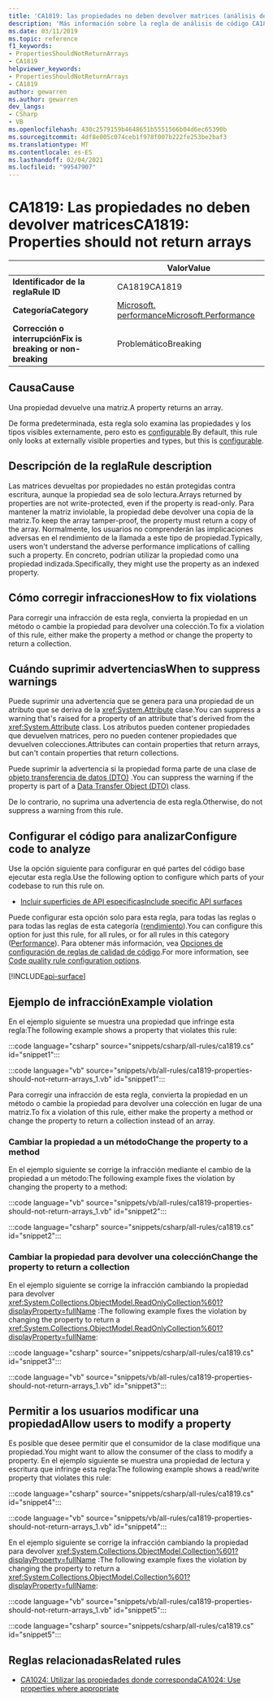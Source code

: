 ```yaml
---
title: 'CA1819: las propiedades no deben devolver matrices (análisis de código)'
description: 'Más información sobre la regla de análisis de código CA1819: las propiedades no deberían devolver matrices'
ms.date: 03/11/2019
ms.topic: reference
f1_keywords:
- PropertiesShouldNotReturnArrays
- CA1819
helpviewer_keywords:
- PropertiesShouldNotReturnArrays
- CA1819
author: gewarren
ms.author: gewarren
dev_langs:
- CSharp
- VB
ms.openlocfilehash: 430c2579159b4648651b5551566b04d6ec65390b
ms.sourcegitcommit: 4df8e005c074ceb1f978f007b222fe253be2baf3
ms.translationtype: MT
ms.contentlocale: es-ES
ms.lasthandoff: 02/04/2021
ms.locfileid: "99547907"
---
```

# <a name="ca1819-properties-should-not-return-arrays"></a><span data-ttu-id="ea3f2-103">CA1819: Las propiedades no deben devolver matrices</span><span class="sxs-lookup"><span data-stu-id="ea3f2-103">CA1819: Properties should not return arrays</span></span>

| | <span data-ttu-id="ea3f2-104">Valor</span><span class="sxs-lookup"><span data-stu-id="ea3f2-104">Value</span></span> |
|-|-|
| <span data-ttu-id="ea3f2-105">**Identificador de la regla**</span><span class="sxs-lookup"><span data-stu-id="ea3f2-105">**Rule ID**</span></span> |<span data-ttu-id="ea3f2-106">CA1819</span><span class="sxs-lookup"><span data-stu-id="ea3f2-106">CA1819</span></span>|
| <span data-ttu-id="ea3f2-107">**Categoría**</span><span class="sxs-lookup"><span data-stu-id="ea3f2-107">**Category**</span></span> |[<span data-ttu-id="ea3f2-108">Microsoft. performance</span><span class="sxs-lookup"><span data-stu-id="ea3f2-108">Microsoft.Performance</span></span>](performance-warnings.md)|
| <span data-ttu-id="ea3f2-109">**Corrección o interrupción**</span><span class="sxs-lookup"><span data-stu-id="ea3f2-109">**Fix is breaking or non-breaking**</span></span> |<span data-ttu-id="ea3f2-110">Problemático</span><span class="sxs-lookup"><span data-stu-id="ea3f2-110">Breaking</span></span>|

## <a name="cause"></a><span data-ttu-id="ea3f2-111">Causa</span><span class="sxs-lookup"><span data-stu-id="ea3f2-111">Cause</span></span>

<span data-ttu-id="ea3f2-112">Una propiedad devuelve una matriz.</span><span class="sxs-lookup"><span data-stu-id="ea3f2-112">A property returns an array.</span></span>

<span data-ttu-id="ea3f2-113">De forma predeterminada, esta regla solo examina las propiedades y los tipos visibles externamente, pero esto es [configurable](#configure-code-to-analyze).</span><span class="sxs-lookup"><span data-stu-id="ea3f2-113">By default, this rule only looks at externally visible properties and types, but this is [configurable](#configure-code-to-analyze).</span></span>

## <a name="rule-description"></a><span data-ttu-id="ea3f2-114">Descripción de la regla</span><span class="sxs-lookup"><span data-stu-id="ea3f2-114">Rule description</span></span>

<span data-ttu-id="ea3f2-115">Las matrices devueltas por propiedades no están protegidas contra escritura, aunque la propiedad sea de solo lectura.</span><span class="sxs-lookup"><span data-stu-id="ea3f2-115">Arrays returned by properties are not write-protected, even if the property is read-only.</span></span> <span data-ttu-id="ea3f2-116">Para mantener la matriz inviolable, la propiedad debe devolver una copia de la matriz.</span><span class="sxs-lookup"><span data-stu-id="ea3f2-116">To keep the array tamper-proof, the property must return a copy of the array.</span></span> <span data-ttu-id="ea3f2-117">Normalmente, los usuarios no comprenderán las implicaciones adversas en el rendimiento de la llamada a este tipo de propiedad.</span><span class="sxs-lookup"><span data-stu-id="ea3f2-117">Typically, users won't understand the adverse performance implications of calling such a property.</span></span> <span data-ttu-id="ea3f2-118">En concreto, podrían utilizar la propiedad como una propiedad indizada.</span><span class="sxs-lookup"><span data-stu-id="ea3f2-118">Specifically, they might use the property as an indexed property.</span></span>

## <a name="how-to-fix-violations"></a><span data-ttu-id="ea3f2-119">Cómo corregir infracciones</span><span class="sxs-lookup"><span data-stu-id="ea3f2-119">How to fix violations</span></span>

<span data-ttu-id="ea3f2-120">Para corregir una infracción de esta regla, convierta la propiedad en un método o cambie la propiedad para devolver una colección.</span><span class="sxs-lookup"><span data-stu-id="ea3f2-120">To fix a violation of this rule, either make the property a method or change the property to return a collection.</span></span>

## <a name="when-to-suppress-warnings"></a><span data-ttu-id="ea3f2-121">Cuándo suprimir advertencias</span><span class="sxs-lookup"><span data-stu-id="ea3f2-121">When to suppress warnings</span></span>

<span data-ttu-id="ea3f2-122">Puede suprimir una advertencia que se genera para una propiedad de un atributo que se deriva de la <xref:System.Attribute> clase.</span><span class="sxs-lookup"><span data-stu-id="ea3f2-122">You can suppress a warning that's raised for a property of an attribute that's derived from the <xref:System.Attribute> class.</span></span> <span data-ttu-id="ea3f2-123">Los atributos pueden contener propiedades que devuelven matrices, pero no pueden contener propiedades que devuelven colecciones.</span><span class="sxs-lookup"><span data-stu-id="ea3f2-123">Attributes can contain properties that return arrays, but can't contain properties that return collections.</span></span>

<span data-ttu-id="ea3f2-124">Puede suprimir la advertencia si la propiedad forma parte de una clase de [objeto transferencia de datos (DTO)](/previous-versions/msp-n-p/ff649585(v=pandp.10)) .</span><span class="sxs-lookup"><span data-stu-id="ea3f2-124">You can suppress the warning if the property is part of a [Data Transfer Object (DTO)](/previous-versions/msp-n-p/ff649585(v=pandp.10)) class.</span></span>

<span data-ttu-id="ea3f2-125">De lo contrario, no suprima una advertencia de esta regla.</span><span class="sxs-lookup"><span data-stu-id="ea3f2-125">Otherwise, do not suppress a warning from this rule.</span></span>

## <a name="configure-code-to-analyze"></a><span data-ttu-id="ea3f2-126">Configurar el código para analizar</span><span class="sxs-lookup"><span data-stu-id="ea3f2-126">Configure code to analyze</span></span>

<span data-ttu-id="ea3f2-127">Use la opción siguiente para configurar en qué partes del código base ejecutar esta regla.</span><span class="sxs-lookup"><span data-stu-id="ea3f2-127">Use the following option to configure which parts of your codebase to run this rule on.</span></span>

- [<span data-ttu-id="ea3f2-128">Incluir superficies de API específicas</span><span class="sxs-lookup"><span data-stu-id="ea3f2-128">Include specific API surfaces</span></span>](#include-specific-api-surfaces)

<span data-ttu-id="ea3f2-129">Puede configurar esta opción solo para esta regla, para todas las reglas o para todas las reglas de esta categoría ([rendimiento](performance-warnings.md)).</span><span class="sxs-lookup"><span data-stu-id="ea3f2-129">You can configure this option for just this rule, for all rules, or for all rules in this category ([Performance](performance-warnings.md)).</span></span> <span data-ttu-id="ea3f2-130">Para obtener más información, vea [Opciones de configuración de reglas de calidad de código](../code-quality-rule-options.md).</span><span class="sxs-lookup"><span data-stu-id="ea3f2-130">For more information, see [Code quality rule configuration options](../code-quality-rule-options.md).</span></span>

[!INCLUDE[api-surface](~/includes/code-analysis/api-surface.md)]

## <a name="example-violation"></a><span data-ttu-id="ea3f2-131">Ejemplo de infracción</span><span class="sxs-lookup"><span data-stu-id="ea3f2-131">Example violation</span></span>

<span data-ttu-id="ea3f2-132">En el ejemplo siguiente se muestra una propiedad que infringe esta regla:</span><span class="sxs-lookup"><span data-stu-id="ea3f2-132">The following example shows a property that violates this rule:</span></span>

:::code language="csharp" source="snippets/csharp/all-rules/ca1819.cs" id="snippet1":::

:::code language="vb" source="snippets/vb/all-rules/ca1819-properties-should-not-return-arrays_1.vb" id="snippet1":::

<span data-ttu-id="ea3f2-133">Para corregir una infracción de esta regla, convierta la propiedad en un método o cambie la propiedad para devolver una colección en lugar de una matriz.</span><span class="sxs-lookup"><span data-stu-id="ea3f2-133">To fix a violation of this rule, either make the property a method or change the property to return a collection instead of an array.</span></span>

### <a name="change-the-property-to-a-method"></a><span data-ttu-id="ea3f2-134">Cambiar la propiedad a un método</span><span class="sxs-lookup"><span data-stu-id="ea3f2-134">Change the property to a method</span></span>

<span data-ttu-id="ea3f2-135">En el ejemplo siguiente se corrige la infracción mediante el cambio de la propiedad a un método:</span><span class="sxs-lookup"><span data-stu-id="ea3f2-135">The following example fixes the violation by changing the property to a method:</span></span>

:::code language="vb" source="snippets/vb/all-rules/ca1819-properties-should-not-return-arrays_1.vb" id="snippet2":::

:::code language="csharp" source="snippets/csharp/all-rules/ca1819.cs" id="snippet2":::

### <a name="change-the-property-to-return-a-collection"></a><span data-ttu-id="ea3f2-136">Cambiar la propiedad para devolver una colección</span><span class="sxs-lookup"><span data-stu-id="ea3f2-136">Change the property to return a collection</span></span>

<span data-ttu-id="ea3f2-137">En el ejemplo siguiente se corrige la infracción cambiando la propiedad para devolver <xref:System.Collections.ObjectModel.ReadOnlyCollection%601?displayProperty=fullName> :</span><span class="sxs-lookup"><span data-stu-id="ea3f2-137">The following example fixes the violation by changing the property to return a <xref:System.Collections.ObjectModel.ReadOnlyCollection%601?displayProperty=fullName>:</span></span>

:::code language="csharp" source="snippets/csharp/all-rules/ca1819.cs" id="snippet3":::

:::code language="vb" source="snippets/vb/all-rules/ca1819-properties-should-not-return-arrays_1.vb" id="snippet3":::

## <a name="allow-users-to-modify-a-property"></a><span data-ttu-id="ea3f2-138">Permitir a los usuarios modificar una propiedad</span><span class="sxs-lookup"><span data-stu-id="ea3f2-138">Allow users to modify a property</span></span>

<span data-ttu-id="ea3f2-139">Es posible que desee permitir que el consumidor de la clase modifique una propiedad.</span><span class="sxs-lookup"><span data-stu-id="ea3f2-139">You might want to allow the consumer of the class to modify a property.</span></span> <span data-ttu-id="ea3f2-140">En el ejemplo siguiente se muestra una propiedad de lectura y escritura que infringe esta regla:</span><span class="sxs-lookup"><span data-stu-id="ea3f2-140">The following example shows a read/write property that violates this rule:</span></span>

:::code language="csharp" source="snippets/csharp/all-rules/ca1819.cs" id="snippet4":::

:::code language="vb" source="snippets/vb/all-rules/ca1819-properties-should-not-return-arrays_1.vb" id="snippet4":::

<span data-ttu-id="ea3f2-141">En el ejemplo siguiente se corrige la infracción cambiando la propiedad para devolver <xref:System.Collections.ObjectModel.Collection%601?displayProperty=fullName> :</span><span class="sxs-lookup"><span data-stu-id="ea3f2-141">The following example fixes the violation by changing the property to return a <xref:System.Collections.ObjectModel.Collection%601?displayProperty=fullName>:</span></span>

:::code language="vb" source="snippets/vb/all-rules/ca1819-properties-should-not-return-arrays_1.vb" id="snippet5":::

:::code language="csharp" source="snippets/csharp/all-rules/ca1819.cs" id="snippet5":::

## <a name="related-rules"></a><span data-ttu-id="ea3f2-142">Reglas relacionadas</span><span class="sxs-lookup"><span data-stu-id="ea3f2-142">Related rules</span></span>

- [<span data-ttu-id="ea3f2-143">CA1024: Utilizar las propiedades donde corresponda</span><span class="sxs-lookup"><span data-stu-id="ea3f2-143">CA1024: Use properties where appropriate</span></span>](ca1024.md)
